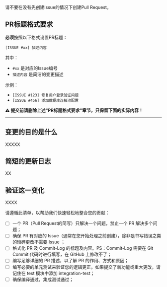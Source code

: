<!-- 
🚨 重要：请确保PR标题格式正确！
标题必须按照以下格式：[ISSUE #xx] 描述内容
例如：[ISSUE #123] 修复登录页面验证问题

⚠️ 注意：请在提交PR前删除本模板中的所有说明文字（包括这个注释块和下面的"PR标题格式要求"章节），只保留实际的内容描述！
-->

请不要在没有先创建Issue的情况下创建Pull Request。

## PR标题格式要求

**必须**按照以下格式设置PR标题：

```
[ISSUE #xx] 描述内容
```

其中：

- `#xx` 是对应的Issue编号
- `描述内容` 是简洁的变更描述

示例：

- `[ISSUE #123] 修复用户登录验证问题`
- `[ISSUE #456] 添加数据库连接池配置`

**⚠️ 提交前请删除上述"PR标题格式要求"章节，只保留下面的实际内容！**

---

## 变更的目的是什么

<!-- 请替换下面的XXXXX为实际内容，并删除这个注释 -->
XXXXX

## 简短的更新日志

<!-- 请替换下面的XX为实际内容，并删除这个注释 -->
XX

## 验证这一变化

<!-- 请替换下面的XXXX为实际内容，并删除这个注释 -->
XXXX

<!-- 请在每个checkbox前打勾 [x] 来确认已完成，并删除这个注释 -->
请遵循此清单，以帮助我们快速轻松地整合您的贡献：

* [ ] 一个 PR（Pull Request的简写）只解决一个问题，禁止一个 PR 解决多个问题；
* [ ] 确保 PR 有对应的 Issue（通常在您开始处理之前创建），除非是书写错误之类的琐碎更改不需要 Issue ；
* [ ] 格式化 PR 及 Commit-Log 的标题及内容。PS：Commit-Log 需要在 Git Commit 代码时进行填写，在 GitHub 上修改不了；
* [ ] 编写足够详细的 PR 描述，以了解 PR 的作用、方式和原因；
* [ ] 编写必要的单元测试来验证您的逻辑更正。如果提交了新功能或重大更改，请记住在 test 模块中添加 integration-test；
* [ ] 确保编译通过，集成测试通过；
